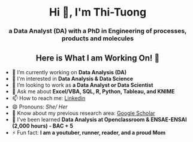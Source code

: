 <h1 align="center">Hi 👋, I'm Thi-Tuong</h1>
<h3 align="center">a Data Analyst (DA) with a PhD in Engineering of processes, products and molecules</h3>

<h2 align="center">Here is What I am Working On! 👋</h2>

- 🔭 I’m currently working on **Data Analysis (DA)**
- 📝 I'm interested in **Data Analysis & Data Science**
- 👯 I’m looking to work as **a Data Analyst or Data Scientist**
- 💬 Ask me about **Excel/VBA, SQL, R, Python, Tableau, and KNIME**
- 📫 How to reach me: [Linkedin](https://www.linkedin.com/in/thi-tuong-le/)
- 😄 Pronouns: *She/ Her*
- 📄 Know about my previous research area: [Google Scholar](https://scholar.google.fr/citations?user=i3I1IxwAAAAJ&hl=fr&oi=sra)
- 🌱 I've been learned **Data Analysis at Openclassroom & ENSAE-ENSAI (2,000 hours) - BAC + 5**
- ⚡ Fun fact: **I am a youtuber, runner, reader, and a proud Mom**
